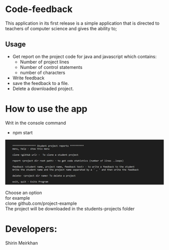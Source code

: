 # Code-feedback
This application in its first release is a simple application that is directed to teachers of computer science and gives the ability to;  

## Usage 
+ Get report on the project code for java and javascript which contains:  
  + Number of project lines
  + Number of control statements
  + number of characters
+ Write feedback
+ save the feedback to a file.
+ Delete a downloaded project.

# How to use the app 
Writ in the console command  
  + npm start  

![Menu](img/menu.png "Project output")  

Choose an option  
 for example   
 clone github.com/project-example   
 The project will be downloaded in the students-projects folder  


# Developers:
 Shirin Meirkhan

